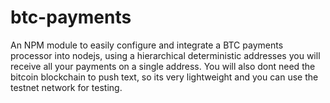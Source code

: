 # btc-payments
An NPM module to easily configure and integrate a BTC payments processor into nodejs, using a hierarchical deterministic addresses you will receive all your payments on a single address. You will also dont need the bitcoin blockchain to push text, so its very lightweight and you can use the testnet network for testing. 
